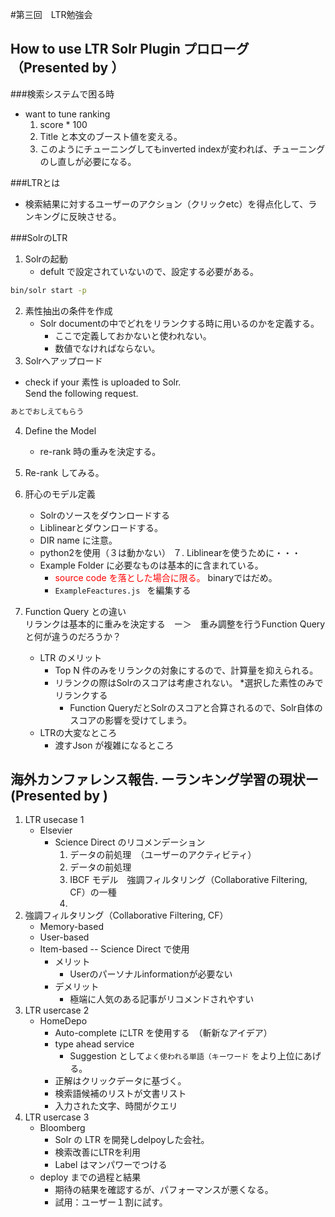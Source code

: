 #第三回　LTR勉強会

## **How to use LTR Solr Plugin** プロローグ （Presented by ）

###検索システムで困る時
* want to tune ranking 
	1. score * 100 
	2. Title と本文のブースト値を変える。
	3. このようにチューニングしてもinverted indexが変われば、チューニングのし直しが必要になる。

###LTRとは
* 検索結果に対するユーザーのアクション（クリックetc）を得点化して、ランキングに反映させる。

###SolrのLTR
1. Solrの起動
	* defult で設定されていないので、設定する必要がある。
```sh 
bin/solr start -p 
```	
2. 素性抽出の条件を作成 
	* Solr documentの中でどれをリランクする時に用いるのかを定義する。	
		* ここで定義しておかないと使われない。
	 	* 数値でなければならない。
3. Solrへアップロード	
* check if your 素性 is uploaded to Solr.  
Send the following request. 
```sh 
あとでおしえてもらう
``` 
4. Define the Model 
	* re-rank 時の重みを決定する。

5. Re-rank してみる。

6. 肝心のモデル定義
	* Solrのソースをダウンロードする		
	* Liblinearとダウンロードする。
	* DIR name に注意。
	* python2を使用（３は動かない）
７. Liblinearを使うために・・・
	* Example Folder に必要なものは基本的に含まれている。
		* <font color="red">source code を落とした場合に限る。</font> binaryではだめ。
		* `ExampleFeactures.js ` を編集する
8. Function Query との違い  
リランクは基本的に重みを決定する　ー＞　重み調整を行うFunction Queryと何が違うのだろうか？
	* LTR のメリット
		* Top N 件のみをリランクの対象にするので、計算量を抑えられる。
		* リランクの際はSolrのスコアは考慮されない。
			*選択した素性のみでリランクする
			* Function QueryだとSolrのスコアと合算されるので、Solr自体のスコアの影響を受けてしまう。
	* LTRの大変なところ
		* 渡すJson が複雑になるところ

## **海外カンファレンス報告.** ーランキング学習の現状ー　(Presented by )
1. LTR usecase 1
	* Elsevier 
		* Science Direct のリコメンデーション　
			1. データの前処理　（ユーザーのアクティビティ）
			2. データの前処理　
			3. IBCF モデル　強調フィルタリング（Collaborative Filtering, CF）の一種
			4. 
2. 強調フィルタリング（Collaborative Filtering, CF）
	* Memory-based 
	* User-based 
	* Item-based -- Science Direct で使用
		* メリット
			* Userのパーソナルinformationが必要ない
		* デメリット
			* 極端に人気のある記事がリコメンドされやすい
3. LTR usercase 2
	* HomeDepo 
		* Auto-complete にLTR を使用する　（斬新なアイデア）
		* type ahead service 
			* Suggestion として`よく使われる単語（キーワード` をより上位にあげる。
		* 正解はクリックデータに基づく。
		* 検索語候補のリストが文書リスト
		* 入力された文字、時間がクエリ
4. LTR usercase 3
	* Bloomberg 
		* Solr の LTR を開発しdelpoyした会社。
		* 検索改善にLTRを利用
		* Label はマンパワーでつける
	* deploy までの過程と結果
		* 期待の結果を確認するが、パフォーマンスが悪くなる。
		* 試用：ユーザー１割に試す。
		



